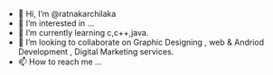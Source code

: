 - 👋 Hi, I’m @ratnakarchilaka
- 👀 I’m interested in ...
- 🌱 I’m currently learning c,c++,java.
- 💞️ I’m looking to collaborate on Graphic Designing , web & Andriod Development , Digital Marketing services.
- 📫 How to reach me ...

<!---
ratnakarchilaka/ratnakarchilaka is a ✨ special ✨ repository because its `README.md` (this file) appears on your GitHub profile.
You can click the Preview link to take a look at your changes.
--->
